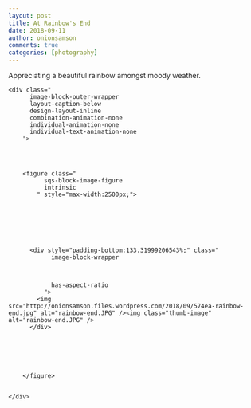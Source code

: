 ```yaml
---
layout: post
title: At Rainbow's End
date: 2018-09-11
author: onionsamson
comments: true
categories: [photography]
---
```

<p>Appreciating a beautiful rainbow amongst moody weather.</p>









  

    
  
    <div class="
          image-block-outer-wrapper
          layout-caption-below
          design-layout-inline
          combination-animation-none
          individual-animation-none
          individual-text-animation-none
        ">

      

      
        <figure class="
              sqs-block-image-figure
              intrinsic
            " style="max-width:2500px;">
          
        
        

        
          
            
          <div style="padding-bottom:133.31999206543%;" class="
                image-block-wrapper
                
          
        
                has-aspect-ratio
              ">
            <img src="http://onionsamson.files.wordpress.com/2018/09/574ea-rainbow-end.jpg" alt="rainbow-end.JPG" /><img class="thumb-image" alt="rainbow-end.JPG" />
          </div>
        
          
        

        
      
        </figure>
      

    </div>
